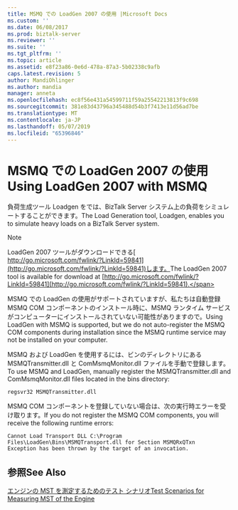 ```yaml
---
title: MSMQ での LoadGen 2007 の使用 |Microsoft Docs
ms.custom: ''
ms.date: 06/08/2017
ms.prod: biztalk-server
ms.reviewer: ''
ms.suite: ''
ms.tgt_pltfrm: ''
ms.topic: article
ms.assetid: e8f23a86-0e6d-478a-87a3-5b02338c9afb
caps.latest.revision: 5
author: MandiOhlinger
ms.author: mandia
manager: anneta
ms.openlocfilehash: ec8f56e431a54599711f59a25542213813f9c698
ms.sourcegitcommit: 381e83d43796a345488d54b3f7413e11d56ad7be
ms.translationtype: MT
ms.contentlocale: ja-JP
ms.lasthandoff: 05/07/2019
ms.locfileid: "65396846"
---
```

# <a name="using-loadgen-2007-with-msmq"></a><span data-ttu-id="bfa1c-102">MSMQ での LoadGen 2007 の使用</span><span class="sxs-lookup"><span data-stu-id="bfa1c-102">Using LoadGen 2007 with MSMQ</span></span>
<span data-ttu-id="bfa1c-103">負荷生成ツール Loadgen をでは、BizTalk Server システム上の負荷をシミュレートすることができます。</span><span class="sxs-lookup"><span data-stu-id="bfa1c-103">The Load Generation tool, Loadgen, enables you to simulate heavy loads on a BizTalk Server system.</span></span>  
  
> [!NOTE]
>  <span data-ttu-id="bfa1c-104">LoadGen 2007 ツールがダウンロードできる[ http://go.microsoft.com/fwlink/?LinkId=59841](http://go.microsoft.com/fwlink/?LinkId=59841)します。</span><span class="sxs-lookup"><span data-stu-id="bfa1c-104">The LoadGen 2007 tool is available for download at [http://go.microsoft.com/fwlink/?LinkId=59841](http://go.microsoft.com/fwlink/?LinkId=59841).</span></span>  
  
 <span data-ttu-id="bfa1c-105">MSMQ での LoadGen の使用がサポートされていますが、私たちは自動登録 MSMQ COM コンポーネントのインストール時に、MSMQ ランタイム サービスがコンピューターにインストールされていない可能性がありますので。</span><span class="sxs-lookup"><span data-stu-id="bfa1c-105">Using LoadGen with MSMQ is supported, but we do not auto-register the MSMQ COM components during installation since the MSMQ runtime service may not be installed on your computer.</span></span>  
  
 <span data-ttu-id="bfa1c-106">MSMQ および LoadGen を使用するには、ビンのディレクトリにある MSMQTransmitter.dll と ComMsmqMonitor.dll ファイルを手動で登録します。</span><span class="sxs-lookup"><span data-stu-id="bfa1c-106">To use MSMQ and LoadGen, manually register the MSMQTransmitter.dll and ComMsmqMonitor.dll files located in the bins directory:</span></span>  
  
```  
regsvr32 MSMQTransmitter.dll  
```  
  
 <span data-ttu-id="bfa1c-107">MSMQ COM コンポーネントを登録していない場合は、次の実行時エラーを受け取ります。</span><span class="sxs-lookup"><span data-stu-id="bfa1c-107">If you do not register the MSMQ COM components, you will receive the following runtime errors:</span></span>  
  
```  
Cannot Load Transport DLL C:\Program Files\LoadGen\Bins\MSMQTransport.dll for Section MSMQRxQTxn   
Exception has been thrown by the target of an invocation.  
```  
  
## <a name="see-also"></a><span data-ttu-id="bfa1c-108">参照</span><span class="sxs-lookup"><span data-stu-id="bfa1c-108">See Also</span></span>  
 [<span data-ttu-id="bfa1c-109">エンジンの MST を測定するためのテスト シナリオ</span><span class="sxs-lookup"><span data-stu-id="bfa1c-109">Test Scenarios for Measuring MST of the Engine</span></span>](../core/test-scenarios-for-measuring-mst-of-the-engine.md)